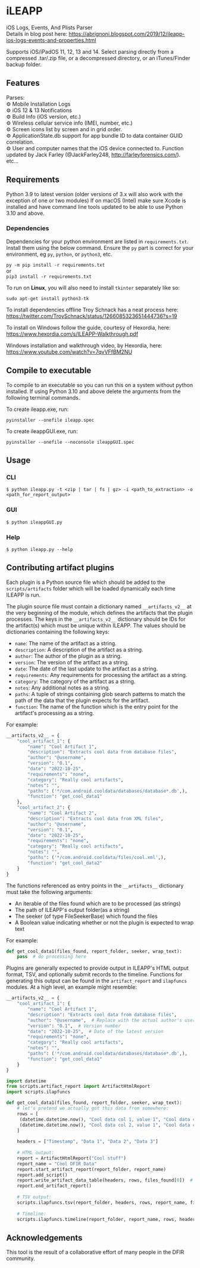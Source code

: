 # iLEAPP

iOS Logs, Events, And Plists Parser  
Details in blog post here: https://abrignoni.blogspot.com/2019/12/ileapp-ios-logs-events-and-properties.html

Supports iOS/iPadOS 11, 12, 13 and 14.
Select parsing directly from a compressed .tar/.zip file, or a decompressed directory, or an iTunes/Finder backup folder.

## Features

Parses:  
⚙️ Mobile Installation Logs  
⚙️ iOS 12 & 13 Notifications  
⚙️ Build Info (iOS version, etc.)  
⚙️ Wireless cellular service info (IMEI, number, etc.)  
⚙️ Screen icons list by screen and in grid order.  
⚙️ ApplicationState.db support for app bundle ID to data container GUID correlation.   
⚙️ User and computer names that the iOS device connected to. Function updated by Jack Farley (@JackFarley248, http://farleyforensics.com/).  
etc...

## Requirements

Python 3.9 to latest version (older versions of 3.x will also work with the exception of one or two modules)
If on macOS (Intel) make sure Xcode is installed and have command line tools updated to be able to use Python 3.10 and above.

### Dependencies

Dependencies for your python environment are listed in `requirements.txt`. Install them using the below command. Ensure 
the `py` part is correct for your environment, eg `py`, `python`, or `python3`, etc. 

`py -m pip install -r requirements.txt`  
or  
 `pip3 install -r requirements.txt`

To run on **Linux**, you will also need to install `tkinter` separately like so:

`sudo apt-get install python3-tk`

To install dependencies offline Troy Schnack has a neat process here:
https://twitter.com/TroySchnack/status/1266085323651444736?s=19

To install on Windows follow the guide, courtesy of Hexordia, here:
https://www.hexordia.com/s/ILEAPP-Walkthrough.pdf

Windows installation and walkthrough video, by Hexordia, here:
https://www.youtube.com/watch?v=7qvVFfBM2NU

## Compile to executable

To compile to an executable so you can run this on a system without python installed.
If using Python 3.10 and above delete the arguments from the following terminal commands.

To create ileapp.exe, run:

```
pyinstaller --onefile ileapp.spec
```

To create ileappGUI.exe, run:

```
pyinstaller --onefile --noconsole ileappGUI.spec
```

## Usage

### CLI

```
$ python ileapp.py -t <zip | tar | fs | gz> -i <path_to_extraction> -o <path_for_report_output>
```

### GUI

```
$ python ileappGUI.py 
```

### Help

```
$ python ileapp.py --help
```

## Contributing artifact plugins

Each plugin is a Python source file which should be added to the `scripts/artifacts` folder which will be loaded dynamically each time ILEAPP is run.

The plugin source file must contain a dictionary named `__artifacts_v2__` at the very beginning of the module, which defines the artifacts that the plugin processes. The keys in the `__artifacts_v2__` dictionary should be IDs for the artifact(s) which must be unique within ILEAPP. The values should be dictionaries containing the following keys:

- `name`: The name of the artifact as a string.
- `description`: A description of the artifact as a string.
- `author`: The author of the plugin as a string.
- `version`: The version of the artifact as a string.
- `date`: The date of the last update to the artifact as a string.
- `requirements`: Any requirements for processing the artifact as a string.
- `category`: The category of the artifact as a string.
- `notes`: Any additional notes as a string.
- `paths`: A tuple of strings containing glob search patterns to match the path of the data that the plugin expects for the artifact.
- `function`: The name of the function which is the entry point for the artifact's processing as a string.

For example:

```python
__artifacts_v2__ = {
    "cool_artifact_1": {
        "name": "Cool Artifact 1",
        "description": "Extracts cool data from database files",
        "author": "@username",
        "version": "0.1",
        "date": "2022-10-25",
        "requirements": "none",
        "category": "Really cool artifacts",
        "notes": "",
        "paths": ('*/com.android.cooldata/databases/database*.db',),
        "function": "get_cool_data1"
    },
    "cool_artifact_2": {
        "name": "Cool Artifact 2",
        "description": "Extracts cool data from XML files",
        "author": "@username",
        "version": "0.1",
        "date": "2022-10-25",
        "requirements": "none",
        "category": "Really cool artifacts",
        "notes": "",
        "paths": ('*/com.android.cooldata/files/cool.xml',),
        "function": "get_cool_data2"
    }
}
```

The functions referenced as entry points in the `__artifacts__` dictionary must take the following arguments:

* An iterable of the files found which are to be processed (as strings)
* The path of ILEAPP's output folder(as a string)
* The seeker (of type FileSeekerBase) which found the files
* A Boolean value indicating whether or not the plugin is expected to wrap text

For example:

```python
def get_cool_data1(files_found, report_folder, seeker, wrap_text):
    pass  # do processing here
```

Plugins are generally expected to provide output in ILEAPP's HTML output format, TSV, and optionally submit records to 
the timeline. Functions for generating this output can be found in the `artifact_report` and `ilapfuncs` modules. 
At a high level, an example might resemble:

```python
__artifacts_v2__ = {
    "cool_artifact_1": {
        "name": "Cool Artifact 1",
        "description": "Extracts cool data from database files",
        "author": "@username",  # Replace with the actual author's username or name
        "version": "0.1",  # Version number
        "date": "2022-10-25",  # Date of the latest version
        "requirements": "none",
        "category": "Really cool artifacts",
        "notes": "",
        "paths": ('*/com.android.cooldata/databases/database*.db',),
        "function": "get_cool_data1"
    }
}

import datetime
from scripts.artifact_report import ArtifactHtmlReport
import scripts.ilapfuncs

def get_cool_data1(files_found, report_folder, seeker, wrap_text):
    # let's pretend we actually got this data from somewhere:
    rows = [
     (datetime.datetime.now(), "Cool data col 1, value 1", "Cool data col 1, value 2", "Cool data col 1, value 3"),
     (datetime.datetime.now(), "Cool data col 2, value 1", "Cool data col 2, value 2", "Cool data col 2, value 3"),
    ]
    
    headers = ["Timestamp", "Data 1", "Data 2", "Data 3"]
    
    # HTML output:
    report = ArtifactHtmlReport("Cool stuff")
    report_name = "Cool DFIR Data"
    report.start_artifact_report(report_folder, report_name)
    report.add_script()
    report.write_artifact_data_table(headers, rows, files_found[0])  # assuming only the first file was processed
    report.end_artifact_report()
    
    # TSV output:
    scripts.ilapfuncs.tsv(report_folder, headers, rows, report_name, files_found[0])  # assuming first file only
    
    # Timeline:
    scripts.ilapfuncs.timeline(report_folder, report_name, rows, headers)

```

## Acknowledgements

This tool is the result of a collaborative effort of many people in the DFIR community.
